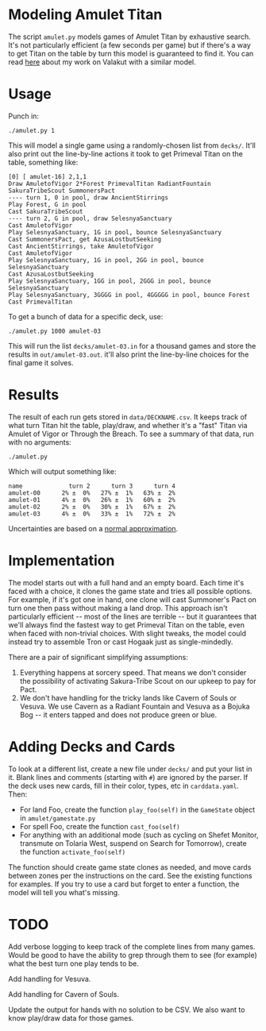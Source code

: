 # Modeling Amulet Titan

The script `amulet.py` models games of Amulet Titan by exhaustive search. It's not particularly efficient (a few seconds per game) but if there's a way to get Titan on the table by turn this model is guaranteed to find it. You can read [here](http://charles.uno/valakut-simulation/) about my work on Valakut with a similar model.

# Usage

Punch in:

```
./amulet.py 1
```

This will model a single game using a randomly-chosen list from `decks/`. It'll also print out the line-by-line actions it took to get Primeval Titan on the table, something like:

```
[0] [ amulet-16] 2,1,1
Draw AmuletofVigor 2*Forest PrimevalTitan RadiantFountain SakuraTribeScout SummonersPact
---- turn 1, 0 in pool, draw AncientStirrings
Play Forest, G in pool
Cast SakuraTribeScout
---- turn 2, G in pool, draw SelesnyaSanctuary
Cast AmuletofVigor
Play SelesnyaSanctuary, 1G in pool, bounce SelesnyaSanctuary
Cast SummonersPact, get AzusaLostbutSeeking
Cast AncientStirrings, take AmuletofVigor
Cast AmuletofVigor
Play SelesnyaSanctuary, 1G in pool, 2GG in pool, bounce SelesnyaSanctuary
Cast AzusaLostbutSeeking
Play SelesnyaSanctuary, 1GG in pool, 2GGG in pool, bounce SelesnyaSanctuary
Play SelesnyaSanctuary, 3GGGG in pool, 4GGGGG in pool, bounce Forest
Cast PrimevalTitan
```

To get a bunch of data for a specific deck, use:

```
./amulet.py 1000 amulet-03
```

This will run the list `decks/amulet-03.in` for a thousand games and store the results in `out/amulet-03.out`. it'll also print the line-by-line choices for the final game it solves.

# Results

The result of each run gets stored in `data/DECKNAME.csv`. It keeps track of what turn Titan hit the table, play/draw, and whether it's a "fast" Titan via Amulet of Vigor or Through the Breach. To see a summary of that data, run with no arguments:

```
./amulet.py
```

Which will output something like:

```
name             turn 2      turn 3      turn 4
amulet-00      2% ±  0%   27% ±  1%   63% ±  2%
amulet-01      4% ±  0%   26% ±  1%   60% ±  2%
amulet-02      2% ±  0%   30% ±  1%   67% ±  2%
amulet-03      4% ±  0%   33% ±  1%   72% ±  2%
```

Uncertainties are based on a [normal approximation](https://alexgude.com/blog/fate-dice-intervals/). 

# Implementation

The model starts out with a full hand and an empty board. Each time it's faced with a choice, it clones the game state and tries all possible options. For example, if it's got one in hand, one clone will cast Summoner's Pact on turn one then pass without making a land drop. This approach isn't particularly efficient -- most of the lines are terrible -- but it guarantees that we'll always find the fastest way to get Primeval Titan on the table, even when faced with non-trivial choices. With slight tweaks, the model could instead try to assemble Tron or cast Hogaak just as single-mindedly.

There are a pair of significant simplifying assumptions:

1. Everything happens at sorcery speed. That means we don't consider the possibility of activating Sakura-Tribe Scout on our upkeep to pay for Pact.
2. We don't have handling for the tricky lands like Cavern of Souls or Vesuva. We use Cavern as a Radiant Fountain and Vesuva as a Bojuka Bog -- it enters tapped and does not produce green or blue.

# Adding Decks and Cards

To look at a different list, create a new file under `decks/` and put your list in it. Blank lines and comments (starting with `#`) are ignored by the parser. If the deck uses new cards, fill in their color, types, etc in `carddata.yaml`. Then:

- For land Foo, create the function `play_foo(self)` in the `GameState` object in `amulet/gamestate.py`
- For spell Foo, create the function `cast_foo(self)`
- For anything with an additional mode (such as cycling on Shefet Monitor, transmute on Tolaria West, suspend on Search for Tomorrow), create the function `activate_foo(self)`

The function should create game state clones as needed, and move cards between zones per the instructions on the card. See the existing functions for examples. If you try to use a card but forget to enter a function, the model will tell you what's missing.

# TODO

Add verbose logging to keep track of the complete lines from many games. Would be good to have the ability to grep through them to see (for example) what the best turn one play tends to be. 

Add handling for Vesuva.

Add handling for Cavern of Souls.

Update the output for hands with no solution to be CSV. We also want to know play/draw data for those games. 
